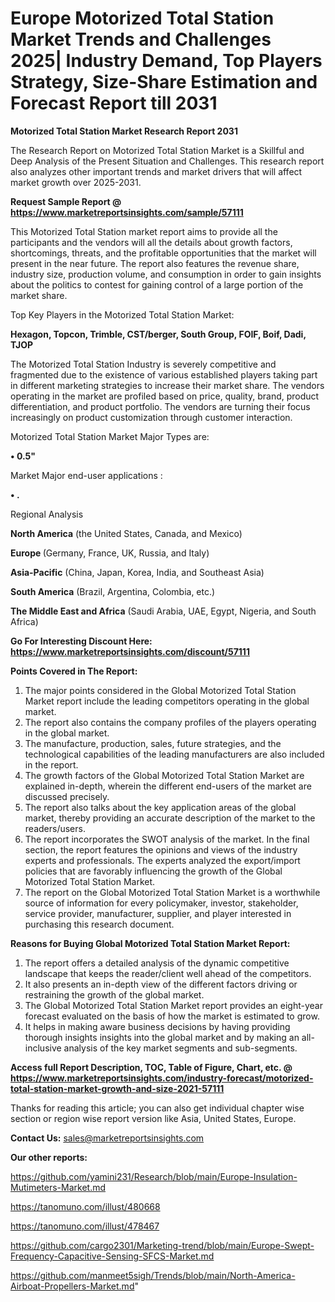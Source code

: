 # Europe Motorized Total Station Market Trends and Challenges 2025| Industry Demand, Top Players Strategy, Size-Share Estimation and Forecast Report till 2031

<strong>Motorized Total Station Market Research Report 2031</strong>

The Research Report on Motorized Total Station Market is a Skillful and Deep Analysis of the Present Situation and Challenges. This research report also analyzes other important trends and market drivers that will affect market growth over 2025-2031.

<strong>Request Sample Report @ <a href=https://www.marketreportsinsights.com/sample/57111>https://www.marketreportsinsights.com/sample/57111</a></strong>

This Motorized Total Station market report aims to provide all the participants and the vendors will all the details about growth factors, shortcomings, threats, and the profitable opportunities that the market will present in the near future. The report also features the revenue share, industry size, production volume, and consumption in order to gain insights about the politics to contest for gaining control of a large portion of the market share.

Top Key Players in the Motorized Total Station Market:

<strong>Hexagon, Topcon, Trimble, CST/berger, South Group, FOIF, Boif, Dadi, TJOP</strong>

The Motorized Total Station Industry is severely competitive and fragmented due to the existence of various established players taking part in different marketing strategies to increase their market share. The vendors operating in the market are profiled based on price, quality, brand, product differentiation, and product portfolio. The vendors are turning their focus increasingly on product customization through customer interaction.

Motorized Total Station Market Major Types are:

<strong>• 0.5&#34;</strong>

Market Major end-user applications :

<strong>• .</strong>

Regional Analysis

</u><strong><b>North America</b></strong> (the United States, Canada, and Mexico)

<strong><b>Europe </b></strong>(Germany, France, UK, Russia, and Italy)

<strong><b>Asia-Pacific</b></strong> (China, Japan, Korea, India, and Southeast Asia)

<strong><b>South America</b></strong> (Brazil, Argentina, Colombia, etc.)

<strong><b>The Middle East and Africa</b></strong> (Saudi Arabia, UAE, Egypt, Nigeria, and South Africa)

<strong>Go For Interesting Discount Here: <a href=https://www.marketreportsinsights.com/discount/57111>https://www.marketreportsinsights.com/discount/57111</a></strong>

<strong>Points Covered in The Report:</strong>
<ol>
  <li>The major points considered in the Global Motorized Total Station Market report include the leading competitors operating in the global market.</li>
  <li>The report also contains the company profiles of the players operating in the global market.</li>
  <li>The manufacture, production, sales, future strategies, and the technological capabilities of the leading manufacturers are also included in the report.</li>
  <li>The growth factors of the Global Motorized Total Station Market are explained in-depth, wherein the different end-users of the market are discussed precisely.</li>
  <li>The report also talks about the key application areas of the global market, thereby providing an accurate description of the market to the readers/users.</li>
  <li>The report incorporates the SWOT analysis of the market. In the final section, the report features the opinions and views of the industry experts and professionals. The experts analyzed the export/import policies that are favorably influencing the growth of the Global Motorized Total Station Market.</li>
  <li>The report on the Global Motorized Total Station Market is a worthwhile source of information for every policymaker, investor, stakeholder, service provider, manufacturer, supplier, and player interested in purchasing this research document.</li>
</ol>
<strong>Reasons for Buying Global Motorized Total Station Market Report:</strong>

<ol>
  <li>The report offers a detailed analysis of the dynamic competitive landscape that keeps the reader/client well ahead of the competitors.</li>
  <li>It also presents an in-depth view of the different factors driving or restraining the growth of the global market.</li>
  <li>The Global Motorized Total Station Market report provides an eight-year forecast evaluated on the basis of how the market is estimated to grow.</li>
  <li>It helps in making aware business decisions by having providing thorough insights insights into the global market and by making an all-inclusive analysis of the key market segments and sub-segments.</li>
</ol>
<strong>Access full Report Description, TOC, Table of Figure, Chart, etc. @ <a href=https://www.marketreportsinsights.com/industry-forecast/motorized-total-station-market-growth-and-size-2021-57111>https://www.marketreportsinsights.com/industry-forecast/motorized-total-station-market-growth-and-size-2021-57111</a></strong>


Thanks for reading this article; you can also get individual chapter wise section or region wise report version like Asia, United States, Europe.

<strong>Contact Us:</strong>
sales@marketreportsinsights.com

<strong>Our other reports:</strong>

<a href=https://github.com/yamini231/Research/blob/main/Europe-Insulation-Mutimeters-Market.md>https://github.com/yamini231/Research/blob/main/Europe-Insulation-Mutimeters-Market.md</a>

<a href=https://tanomuno.com/illust/480668>https://tanomuno.com/illust/480668</a>

<a href=https://tanomuno.com/illust/478467>https://tanomuno.com/illust/478467</a>

<a href=https://github.com/cargo2301/Marketing-trend/blob/main/Europe-Swept-Frequency-Capacitive-Sensing-SFCS-Market.md>https://github.com/cargo2301/Marketing-trend/blob/main/Europe-Swept-Frequency-Capacitive-Sensing-SFCS-Market.md</a>

<a href=https://github.com/manmeet5sigh/Trends/blob/main/North-America-Airboat-Propellers-Market.md>https://github.com/manmeet5sigh/Trends/blob/main/North-America-Airboat-Propellers-Market.md</a>"
